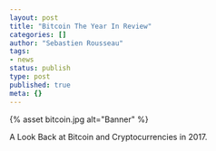 ```yaml
---
layout: post
title: "Bitcoin The Year In Review"
categories: []
author: "Sebastien Rousseau"
tags:
- news
status: publish
type: post
published: true
meta: {}
---
```

{%
  asset bitcoin.jpg
  alt="Banner"
%}
<p>A Look Back at Bitcoin and Cryptocurrencies in 2017.</p>
